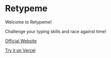 # Retypeme

Welcome to Retypeme!

Challenge your typing skills and race against time!

[Official Website](https://retypeme.xyz)

[Try it on Vercel](https://retypeme.vercel.app)

